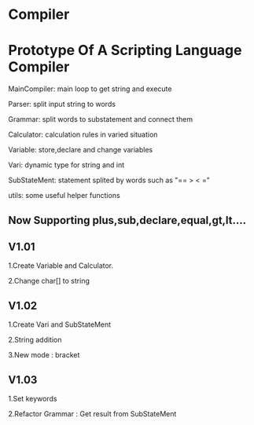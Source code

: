 # Compiler
Prototype Of A Scripting Language Compiler
===



MainCompiler: main loop to get string and execute


Parser: split input string to words


Grammar: split words to substatement and connect them


Calculator: calculation rules in varied situation


Variable: store,declare and change variables


Vari: dynamic type for string and int


SubStateMent: statement splited by words such as "== > < ="


utils: some useful helper functions



Now Supporting plus,sub,declare,equal,gt,lt....
---



V1.01
---
1.Create Variable and Calculator.

2.Change char[] to string

V1.02
---
1.Create Vari and SubStateMent

2.String addition

3.New mode : bracket

V1.03
---
1.Set keywords

2.Refactor Grammar : Get result from SubStateMent
